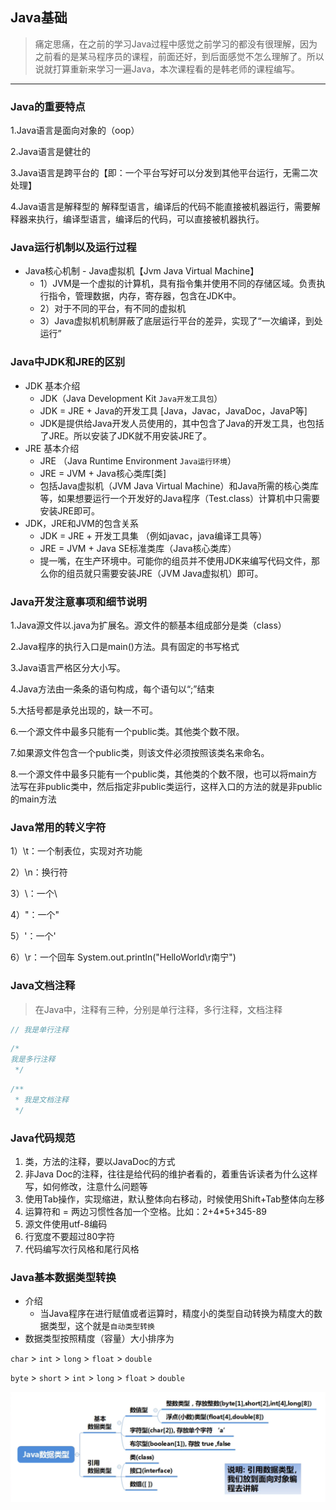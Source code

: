 ## Java基础

> 痛定思痛，在之前的学习Java过程中感觉之前学习的都没有很理解，因为之前看的是某马程序员的课程，前面还好，到后面感觉不怎么理解了。所以说就打算重新来学习一遍Java，本次课程看的是韩老师的课程编写。

----
### Java的重要特点
 1.Java语言是面向对象的（oop）

 2.Java语言是健壮的
 
 3.Java语言是跨平台的【即：一个平台写好可以分发到其他平台运行，无需二次处理】
 
 4.Java语言是解释型的
 解释型语言，编译后的代码不能直接被机器运行，需要解释器来执行，编译型语言，编译后的代码，可以直接被机器执行。
 
### Java运行机制以及运行过程

- Java核心机制 - Java虚拟机【Jvm Java Virtual Machine】
  - 1）JVM是一个虚拟的计算机，具有指令集并使用不同的存储区域。负责执行指令，管理数据，内存，寄存器，包含在JDK中。
  - 2）对于不同的平台，有不同的虚拟机
  - 3）Java虚拟机机制屏蔽了底层运行平台的差异，实现了“一次编译，到处运行”

### Java中JDK和JRE的区别

- JDK 基本介绍
  - JDK（Java Development Kit `Java开发工具包`）
  - JDK = JRE + Java的开发工具 [Java，Javac，JavaDoc，JavaP等]
  - JDK是提供给Java开发人员使用的，其中包含了Java的开发工具，也包括了JRE。所以安装了JDK就不用安装JRE了。
- JRE 基本介绍
  - JRE （Java Runtime Environment `Java运行环境`）
  - JRE = JVM + Java核心类库[类]
  - 包括Java虚拟机（JVM Java Virtual Machine）和Java所需的核心类库等，如果想要运行一个开发好的Java程序（Test.class）计算机中只需要安装JRE即可。
- JDK，JRE和JVM的包含关系
  - JDK = JRE + 开发工具集 （例如javac，java编译工具等）
  - JRE = JVM + Java SE标准类库（Java核心类库）
  - 提一嘴，在生产环境中。可能你的组员并不使用JDK来编写代码文件，那么你的组员就只需要安装JRE（JVM Java虚拟机）即可。

### Java开发注意事项和细节说明
1.Java源文件以.java为扩展名。源文件的额基本组成部分是类（class）

2.Java程序的执行入口是main()方法。具有固定的书写格式

3.Java语言严格区分大小写。

4.Java方法由一条条的语句构成，每个语句以“;”结束

5.大括号都是承兑出现的，缺一不可。

6.一个源文件中最多只能有一个public类。其他类个数不限。

7.如果源文件包含一个public类，则该文件必须按照该类名来命名。

8.一个源文件中最多只能有一个public类，其他类的个数不限，也可以将main方法写在非public类中，然后指定非public类运行，这样入口的方法的就是非public的main方法

### Java常用的转义字符
1）\t：一个制表位，实现对齐功能

2）\n：换行符

3）\\：一个\

4）\"：一个"

5）\'：一个'

6）\r：一个回车 System.out.println("HelloWorld\r南宁")

### Java文档注释
> 在Java中，注释有三种，分别是单行注释，多行注释，文档注释

```java
// 我是单行注释
```

```java
/*
我是多行注释
 */
```

```java
/**
 * 我是文档注释
 */
```
### Java代码规范
1. 类，方法的注释，要以JavaDoc的方式
2. 非Java Doc的注释，往往是给代码的维护者看的，着重告诉读者为什么这样写，如何修改，注意什么问题等
3. 使用Tab操作，实现缩进，默认整体向右移动，时候使用Shift+Tab整体向左移
4. 运算符和 = 两边习惯性各加一个空格。比如：2+4*5+345-89
5. 源文件使用utf-8编码
6. 行宽度不要超过80字符
7. 代码编写次行风格和尾行风格

### Java基本数据类型转换
- 介绍
  - 当Java程序在进行赋值或者运算时，精度小的类型自动转换为精度大的数据类型，这个就是`自动类型转换`
- 数据类型按照精度（容量）大小排序为

`char` > `int` > `long` > `float` > `double`

`byte` > `short` > `int` > `long` > `float` > `double`

![Java数据类型](../image/JavaChar.png)


